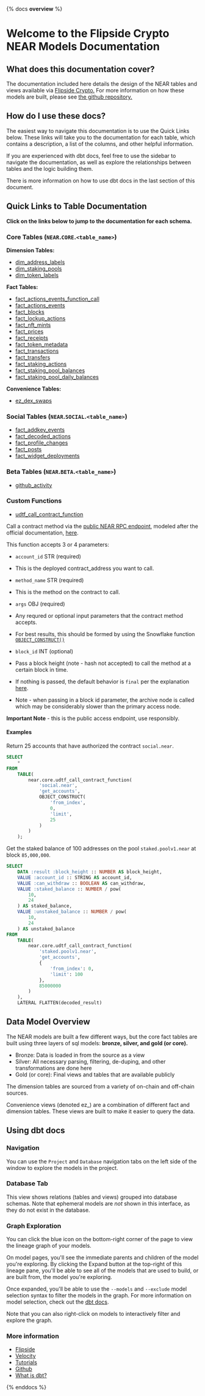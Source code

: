 {% docs __overview__ %}

# Welcome to the Flipside Crypto NEAR Models Documentation

## **What does this documentation cover?**
The documentation included here details the design of the NEAR
 tables and views available via [Flipside Crypto.](https://flipsidecrypto.xyz/) For more information on how these models are built, please see [the github repository.](https://github.com/flipsideCrypto/near-models/)

## **How do I use these docs?**
The easiest way to navigate this documentation is to use the Quick Links below. These links will take you to the documentation for each table, which contains a description, a list of the columns, and other helpful information.

If you are experienced with dbt docs, feel free to use the sidebar to navigate the documentation, as well as explore the relationships between tables and the logic building them.

There is more information on how to use dbt docs in the last section of this document.

## **Quick Links to Table Documentation**

**Click on the links below to jump to the documentation for each schema.**

### Core Tables (`NEAR`.`CORE`.`<table_name>`)

**Dimension Tables:**
- [dim_address_labels](#!/model/model.near.core__dim_address_labels)
- [dim_staking_pools](#!/model/model.near.core__dim_staking_pools)
- [dim_token_labels](#!/model/model.near.core__dim_token_labels)

**Fact Tables:**
- [fact_actions_events_function_call](#!/model/model.near.core__fact_actions_events_function_call)
- [fact_actions_events](#!/model/model.near.core__fact_actions_events)
- [fact_blocks](#!/model/model.near.core__fact_blocks)
- [fact_lockup_actions](#!/model/model.near.core__fact_lockup_actions)
- [fact_nft_mints](#!/model/model.near.core__fact_nft_mints)
- [fact_prices](#!/model/model.near.core__fact_prices)
- [fact_receipts](#!/model/model.near.core__fact_receipts)
- [fact_token_metadata](#!/model/model.near.core__fact_token_metadata)
- [fact_transactions](#!/model/model.near.core__fact_transactions)
- [fact_transfers](#!/model/model.near.core__fact_transfers)
- [fact_staking_actions](#!/model/model.near.core__fact_staking_actions)
- [fact_staking_pool_balances](#!/model/model.near.core__fact_staking_pool_balances)
- [fact_staking_pool_daily_balances](#!/model/model.near.core__fact_staking_pool_daily_balances)

**Convenience Tables:**
- [ez_dex_swaps](#!/model/model.near.core__ez_dex_swaps)

### Social Tables (`NEAR`.`SOCIAL`.`<table_name>`)
- [fact_addkey_events](#!/model/model.near.social__fact_addkey_events)
- [fact_decoded_actions](#!/model/model.near.social__fact_decoded_actions)
- [fact_profile_changes](#!/model/model.near.social__fact_profile_changes)
- [fact_posts](#!/model/model.near.social__fact_posts)
- [fact_widget_deployments](#!/model/model.near.social__fact_widget_deployments)


### Beta Tables (`NEAR`.`BETA`.`<table_name>`)
- [github_activity](https://github.com/forgxyz/developer_report_near)

### Custom Functions
- [udtf_call_contract_function](#!/macro/macro.near.create_UDTF_CALL_CONTRACT_FUNCTION_BY_HEIGHT)

Call a contract method via the [public NEAR RPC endpoint](https://docs.near.org/api/rpc/setup), modeled after the official documentation, [here](https://docs.near.org/api/rpc/contracts#call-a-contract-function).  
  
This function accepts 3 or 4 parameters:
 - `account_id` STR (required)
  - This is the deployed contract_address you want to call.

 - `method_name` STR (required)
  - This is the method on the contract to call.

 - `args` OBJ (required)
  - Any requred or optional input parameters that the contract method accepts.
  - For best results, this should be formed by using the Snowflake function [`OBJECT_CONSTRUCT()`](https://docs.snowflake.com/en/sql-reference/functions/object_construct)

- `block_id` INT (optional)
 - Pass a block height (note - hash not accepted) to call the method at a certain block in time.
 - If nothing is passed, the default behavior is `final` per the explanation [here](https://docs.near.org/api/rpc/setup#using-finality-param).
 - Note - when passing in a block id parameter, the archive node is called which may be considerably slower than the primary access node.
  

**Important Note** - this is the public access endpoint, use responsibly.  

#### Examples
Return 25 accounts that have authorized the contract `social.near`.  

```sql
SELECT
    *
FROM
    TABLE(
        near.core.udtf_call_contract_function(
            'social.near',
            'get_accounts',
            OBJECT_CONSTRUCT(
                'from_index',
                0,
                'limit',
                25
            )
        )
    );

```

Get the staked balance of 100 addresses on the pool `staked.poolv1.near` at block `85,000,000`.
```sql
SELECT
    DATA :result :block_height :: NUMBER AS block_height,
    VALUE :account_id :: STRING AS account_id,
    VALUE :can_withdraw :: BOOLEAN AS can_withdraw,
    VALUE :staked_balance :: NUMBER / pow(
        10,
        24
    ) AS staked_balance,
    VALUE :unstaked_balance :: NUMBER / pow(
        10,
        24
    ) AS unstaked_balance
FROM
    TABLE(
        near.core.udtf_call_contract_function(
            'staked.poolv1.near',
            'get_accounts',
            {
                'from_index': 0,
                'limit': 100
            },
            85000000
        )
    ),
    LATERAL FLATTEN(decoded_result)
```

## **Data Model Overview**

The NEAR
 models are built a few different ways, but the core fact tables are built using three layers of sql models: **bronze, silver, and gold (or core).**

- Bronze: Data is loaded in from the source as a view
- Silver: All necessary parsing, filtering, de-duping, and other transformations are done here
- Gold (or core): Final views and tables that are available publicly

The dimension tables are sourced from a variety of on-chain and off-chain sources.

Convenience views (denoted ez_) are a combination of different fact and dimension tables. These views are built to make it easier to query the data.

## **Using dbt docs**
### Navigation

You can use the ```Project``` and ```Database``` navigation tabs on the left side of the window to explore the models in the project.

### Database Tab

This view shows relations (tables and views) grouped into database schemas. Note that ephemeral models are *not* shown in this interface, as they do not exist in the database.

### Graph Exploration

You can click the blue icon on the bottom-right corner of the page to view the lineage graph of your models.

On model pages, you'll see the immediate parents and children of the model you're exploring. By clicking the Expand button at the top-right of this lineage pane, you'll be able to see all of the models that are used to build, or are built from, the model you're exploring.

Once expanded, you'll be able to use the ```--models``` and ```--exclude``` model selection syntax to filter the models in the graph. For more information on model selection, check out the [dbt docs](https://docs.getdbt.com/docs/model-selection-syntax).

Note that you can also right-click on models to interactively filter and explore the graph.


### **More information**
- [Flipside](https://flipsidecrypto.xyz/)
- [Velocity](https://app.flipsidecrypto.com/velocity?nav=Discover)
- [Tutorials](https://docs.flipsidecrypto.com/our-data/tutorials)
- [Github](https://github.com/FlipsideCrypto/near-models)
- [What is dbt?](https://docs.getdbt.com/docs/introduction)

{% enddocs %}
